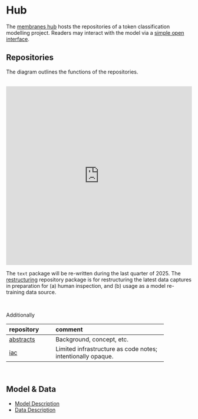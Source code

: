 # Hub

The [membranes hub](https://github.com/membranes) hosts the repositories of a token classification modelling project.  Readers may interact with the model via a [simple open interface](https://d22j2jhm9iagpk.cloudfront.net/src/c-dispatches-app.html).


## Repositories

The diagram outlines the functions of the repositories.

<br>

<iframe frameborder="0" style="width:100%;height:486px;" src="https://viewer.diagrams.net/?tags=%7B%7D&highlight=FFFFFF&edit=_blank&layers=1&nav=1&title=sketch.drawio#R7Vzbcts2EP0aPZrDu8hH27HStHGTqd1p0pcMREIkbJJgQVCS%2B%2FUFQIB32VKsWxPLMxaxBEhg9%2BzBYgF7Yl2n6%2FcE5PEtDmEyMfVwPbHeTUzT0H2PfXHJUyXxdKMSRASFslIjuEP%2FQtVSSksUwqJTkWKcUJR3hQHOMhjQjgwQglfdagucdN%2BagwgOBHcBSIbSv1BIYyl1Hbu58QtEUaxebbh%2BdScFqrYcShGDEK9aIutmYl0TjGl1la6vYcK1pxRTtZttuFv3jMCMjjT4s4Dk0%2FyBK8XUEzBnhhGVCFhVLROUPVaimFKuzkve1pxFiMblXAtwygopTOcEZMwE5qzT8h6QCMr3fpsngD1L3FPdi77e%2F32LfrXihUluf0P35ur9%2FYVRD7seTkGflK4JLrMQ8vbGxLoC8wInJYWXJJCwENKmZLPiKkYU3uUg4JIVgyCTFZTgx9paZi25xgkmTJLhjNW%2BWuCMzkCKEo7My0I05bI7XBLxuEorpsP14nDNsF%2B8QqFFGEcJBDkqKi2xG0Ehqs4W1RPZZf1MlCTq1RPT0sVHvUsOxZDlVr2Z%2BDA5wRRQhDMm5s2GVpdAWEJC4bolknp%2BD3EKKWF90tVd162aSJ80p2ZVXjUI9yRo4xa2LSkD0qei%2BskN6jhkKtOqYguH40AeRYopvagFDxgyz5RFTGiMI5yB5KaRXjUA4ppq6nzEOJf4eYCUPkm1g5JiJoppmsi7XaC0rYUZxhDlCvN4EWbhJWcXVp4nOHi8j1FWiWcoUU%2FbaKpCQWzj6CXTtXxstJ5V1eOaedbwBCYMQ8sup%2B1gxi1tJoEIklK%2BiemzDGhJOH2Yb85%2BCme3TPNYzr4dSizrFJ7NFEievvD2mqOKX%2BXjROHdulN6kqVzYQRrS0YwvLOiBGtACQy29Gchg77TP0MOpyEDy3dOSwaOMcDCGZNBy8cllBr3ftZCL7q3vaV72%2Bfl3vbAvdlUL%2Bd8lEU%2Fi5%2Bf3aRv%2B3rXz233tH4%2BHQBlgI2gJMsaGgXzBNrzNe5ua0S%2FKCdm119rH%2B5ywtaz9rEgwjvbkAovNJyiuKjDRA0xvcxFh4g3VK7lJUIy981HoikbGXhqVcgxYipvozBdf%2Bay1tRm2N041%2FO7L6mGIlv14Fx39BUzmXOamWwLFPQw%2FwpQ7H32Gbel7VsdWzpqzXAkW6pxtugqK1NIUPDTrGPPPnR1lJFONaUZ%2FstzWstTJYUxsXM1cd5xCQMU6wokHXr43Eg7Wu%2FA4QD6dT1bMzoatvVhpsAZKth0nQNpuB5Eo%2BE5Cy95bl3uMzAVijx%2FwD1KJJoGJhDrzWeSfMqxWqqWIpCgiCs4YEoV5uDKRAFILuWNFIWhoPExh%2B5S%2B8n8lpelMkY2DHb3QuV1CiNqH6SFEf%2BYXqgQuREjPTgUj5AGsZpwS5qgjEFB7R2NUFpNdREBIYLNvRHgtKuPoiwERVxjQsHpI9%2Bb%2BYwLJB16jillhh7ijfKgYAjLFrSfNz9rW%2BTVQBdozftRsRIkN0tYkZPwjxjkvEG6jviengZWha0VIIIpeITkW6XX40F6%2F1TnGKbm9CaTYR7EGuE661BUp9Zn3xk9GsfNgxzL9N2gSHVy94h383Lw%2B2Nhc7rlCsned8z8Or7cYiW%2BM0eynxnvwyaOHOi%2FbtBjz4X4HJkozR5R6mNEOUqKBFYw%2BRDw%2FlyxYnXVrTUvg0eOkAMw2dRyekGb6Z2YySx3ALAQ8uBsLB9YH4nQ%2BzbfJV5rO3TSw8ggeHstiEb9oY%2BOJYQg1cTUuhBR4X6MrWu9NZBaJ7eMbduaNzR3I93%2F1KUPzPrDJT6sbcle0euZsL01ZPs5GFkkvfnhq%2FzQtkwlOaUnWsO0FY0hHy5BS0D51cR0Eyrnuwk%2FNacs5%2F5T8nNoV2IS9rgNWyI34t8tGq8eMqmCOnVfoDrnFsVCXTEueM5Wr%2FoQsGUD%2B8KLWqIeA3hdAhedfnSPpIWm%2BWA%2BxKmPQJQ%2FakGCy3BB2Lu1jLmjOStIwH4HFyEqcsBiF1hcgDzXBHgH4yhQmieiLznMuE5reDTjAs2gzj%2BfcA2WEHBzXpGyiPcdi6unO%2BaVev4hsk9%2BL5Bx3enAowxFrx2HOthBlWGCTwDXBSk3SDYv8gpV3%2B1Rvc3SrbxqhUTPKQFZscAk5dfiSAV%2FdcIclGGE9RmB2s8qxm%2FDnF9jrrIJPxFLUgEedtHKrBGmQoCysaDtzQM6HnBh7WvT1ta1qe%2FbrqsbU2eq8st1YK9rDESO7ulTx%2FW86TDxZkw9zT6ig9gjp3v27CD8xPFWbsGg8siPclfIRXAJm6lHPEUPAQVvWD4Kmxt2by9WpX%2FbYLVH0sSHg%2BrwpMqeodo%2B6rojYnMmB2QDYNu8nLzR8bEgbBmmZnSTxCwmGYlIfO2YMYk93O7YM46rYGJHBM9LlISFgim%2FqHbmGLIvRBwhgpL%2F2z7dDwBjw%2B8nCC11LqaDYkvzj4hiZ5hzPpeU0Uadv3yEU66%2BX84RSR8%2BkxyRPcwa%2FHFzcf%2FH5YffOfRv7u7Z1%2B2ndzcfz9hn25ucx9qd2kfI3zunaavdmJOdxx5m77vJmu%2BZUqoF6I5Tisoe8RCoSPjQE3EiMFyCLBDTSXtBS2NB1GzyYf5CCnE3L6v0k1rpiqyRqNS88GwB%2FSNNQlOvG0hZ%2FnA54I3sUXnmoVA%2BTIvvOYpqjgvuCHueZCUpylqrAXmepZU5bZ9wGZ5IfAPxIUBs%2Bl7%2F0IhjaCNJmKPmKN1T%2F%2F2M4U06x9Ztv66w8eA6K7VOOW5%2Fmn1v23kqAnv5r%2Bn8I4Vq%2FK%2Fr638EUB1jbv6fgnXzHw%3D%3D"></iframe>

<br>

The `text` package will be re-written during the last quarter of 2025.  The
<a href="https://github.com/membranes/restructuring" target="_blank">restructuring</a> repository package is for restructuring the latest data captures in preparation for (a) human inspection, and (b) usage as a model re-training data source.

<br>

Additionally

<table style="width: 85%;">
    <colgroup>
        <col span="1" style="width: 26.5%;">
        <col span="1" style="width: 63.5%;">
    </colgroup>
    <thead><tr style="text-align: left"><th>repository</th><th>comment</th></tr></thead>
        <tr><td><a href="https://github.com/membranes/abstracts" target="_blank">abstracts</a></td><td>Background, concept, etc.</td></tr>
        <tr><td><a href="https://github.com/membranes/iac" target="_blank">iac</a></td><td>Limited infrastructure as code notes; intentionally opaque. </td></tr>
</table>

<br>

## Model & Data

* [Model Description](https://d22j2jhm9iagpk.cloudfront.net/src/c-dispatches-model-desc.html)
* [Data Description](https://d22j2jhm9iagpk.cloudfront.net/src/c-dispatches-data-desc.html)

<br>
<br>

<br>
<br>

<br>
<br>

<br>
<br>

